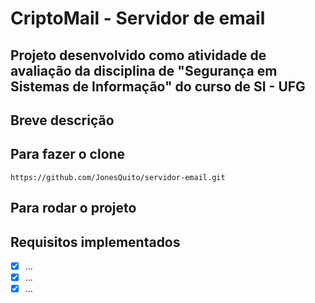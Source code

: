 # CriptoMail - Servidor de email

## Projeto desenvolvido como atividade de avaliação da disciplina de "Segurança em Sistemas de Informação" do curso de SI - UFG

## Breve descrição


## Para fazer o clone
`https://github.com/JonesQuito/servidor-email.git`

## Para rodar o projeto



## Requisitos implementados
- [X] ...
- [X] ...
- [X] ...
